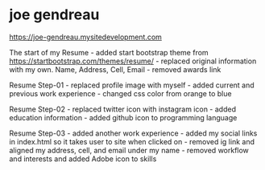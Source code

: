 # joe gendreau

https://joe-gendreau.mysitedevelopment.com

The start of my Resume
 	- added start bootstrap theme from https://startbootstrap.com/themes/resume/
	- replaced original information with my own. Name, Address, Cell, Email
	- removed awards link
	
Resume Step-01
	- replaced profile image with myself
	- added current and previous work experience
	- changed css color from orange to blue

Resume Step-02
	- replaced twitter icon with instagram icon
	- added education information
	- added github icon to programming language 
	
Resume Step-03
	- added another work experience
	- added my social links in index.html so it takes user to site when clicked on
	- removed ig link and aligned my address, cell, and email under my name
	- removed workflow and interests and added Adobe icon to skills

